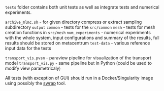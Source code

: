`tests` folder contains both unit tests as well as integrate tests and numerical experiments.


`archive_mlmc.sh` - for given directory compress or extract sampling subdirectory `output`
`common` - tests for the `src/common`
`mesh` - tests for mesh creation functions in `src/mesh`
`num_experiments` - numerical experiments with the whole system, input configurations and summary of the results, full results should be stored on metacentrum
`test-data` - various reference input data for the tests

`transport_vis.pvsm` - paraview pipeline for visualization of the transport model
`transport_vis.py` - same pipeline but in Python (could be used to modify view parametricaly)

All tests (with exception of GUI) should run in a Docker/Singularity image using possibly 
the [swrap](https://github.com/flow123d/swrap) tool.
